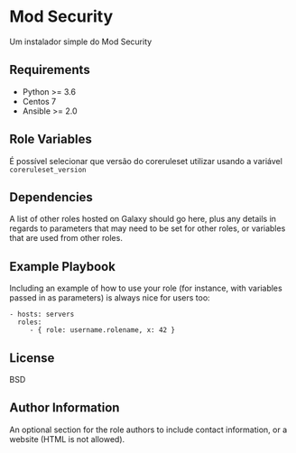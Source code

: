 Mod Security
=========

Um instalador simple do Mod Security

Requirements
------------

- Python >= 3.6
- Centos 7
- Ansible >= 2.0

Role Variables
--------------

É possível selecionar que versão do coreruleset utilizar usando a variável `coreruleset_version`

Dependencies
------------

A list of other roles hosted on Galaxy should go here, plus any details in regards to parameters that may need to be set for other roles, or variables that are used from other roles.

Example Playbook
----------------

Including an example of how to use your role (for instance, with variables passed in as parameters) is always nice for users too:

    - hosts: servers
      roles:
         - { role: username.rolename, x: 42 }

License
-------

BSD

Author Information
------------------

An optional section for the role authors to include contact information, or a website (HTML is not allowed).
